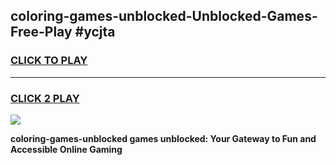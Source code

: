 
## coloring-games-unblocked-Unblocked-Games-Free-Play #ycjta
<h3>
<a href="https://us.freeplayer.one?title=coloring-games-unblocked&ref=9M">CLICK TO PLAY</a></h3>
<hr>

<h3>
<a href="https://us.freeplayer.one?title=coloring-games-unblocked&ref=9M">CLICK 2 PLAY</a>
  
</h3>

<a href="https://us.freeplayer.one?title=coloring-games-unblocked&ref=9M"><img src="https://clearcache.store/games.png"></a>


**coloring-games-unblocked games unblocked: Your Gateway to Fun and Accessible Online Gaming**
